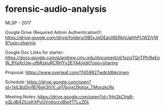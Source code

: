 # forensic-audio-analysis
MLSP - 2017

Google Drive (Required Admin Authentication!):
https://drive.google.com/drive/folders/0B5xJpDEaUI6ERkhUaHhPUWZjVW8?usp=sharing

Google Doc Links for starter:
https://docs.google.com/a/andrew.cmu.edu/document/d/1xzixTQnTPhj9eEpW_9YaXcUw-ufbRzpuRCRHYv2EY44/edit?usp=sharing

Proposal:
https://www.overleaf.com/11459827wdctdbkcjnwn

Schedule:
https://drive.google.com/open?id=1xILBdSiyfB76sh3IVX_qI17pojxO9gtgx_TMoxzkcRs

Meeting Notes:
https://drive.google.com/open?id=1Hn2kCItg8-sQLdB4ZIUzKXPoGVn6srzyBlqV1TLuZEk
